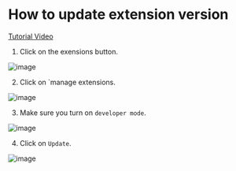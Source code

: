 # How to update extension version

[Tutorial Video](https://www.youtube.com/watch?v=QnZynW3ItO0)

1. Click on the exensions button.

![image](https://github.com/user-attachments/assets/704390a5-162c-4157-9a3d-bd35ed65055a)

2. Click on `manage extensions.

![image](https://github.com/user-attachments/assets/e1261bd6-d9d3-488a-a01b-1075eff6fbc8)

3. Make sure you turn on `developer mode`.

![image](https://github.com/user-attachments/assets/3ad33a54-baa5-4833-8d6a-5f1adb907be3)

4. Click on `Update`.

![image](https://github.com/user-attachments/assets/de68bb09-8b81-4353-9406-ac6a30f7d723)
